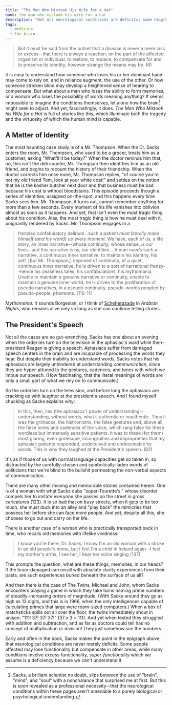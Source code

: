 ```yaml
---
title: "The Man Who Mistook His Wife for a Hat"
book: the-man-who-mistook-his-wife-for-a-hat
description: "Not all neurological conditions are deficits; some heighten their bearers' brain function in ways beyond our capacity to easily recognize."
tags:
  - medicine
  - the brain
---
```


> But it must be said from the outset that a disease is never a mere loss or excess--that there is always a reaction, on the part of the affected organism or individual, to restore, to replace, to compensate for and to preserve its identity, however strange the means may be. (6)

It is easy to understand how someone who loses his or her dominant hand may come to rely on, and in reliance augment, the use of the other. Or how someone stricken blind may develop a heightened sense of hearing to compensate. But what about a man who loses the ability to form memories, or a woman who loses the possibility of words meaning anything? It seems impossible to imagine the conditions themselves, let alone how the brain[^1] might seek to adjust. And yet, fascinatingly, it does. <cite>The Man Who Mistook his Wife for a Hat</cite> is full of stories like this, which illuminate both the tragedy and the virtuosity of which the human mind is capable.

## A Matter of Identity

The most haunting case study is of a Mr. Thompson. When the Dr. Sacks enters the room, Mr. Thompson, who used to be a grocer, treats him as a customer, asking "What'll it be today?" When the doctor reminds him that, no, this isn't the deli counter, Mr. Thompson then identifies him as an old friend, and begins to recount the history of their friendship. When the doctor corrects him once more, Mr. Thompson replies, "of course you're not my old friend Tom, look at your white coat!" and settles on the notion that he is the kosher butcher next door and that business must be bad because his coat is without bloodstains. This episode proceeds though a series of identities, assigned on-the-spot, and this happens every time Sacks sees him. Mr. Thompson, it turns out, cannot remember anything for more than a few seconds. Every moment of his life vanishes into oblivion almost as soon as it happens. And yet, that isn't even the most tragic thing about his condition. Alas, the most tragic thing is how he must deal with it, poignantly rendered by Sacks. Mr. Thompson engages in a

> frenzied confabulatory delirium...such a patient *must literally make himself (and his world) up every moment*. We have, each of us, a life story, an inner narrative--whose continuity, whose sense, *is* our lives...and this narrative *is* us, our identities... A man *needs* such a narrative, a continuous inner narrative, to maintain his identity, his self. [But Mr. Thompson,] deprived of continuity, of a quiet, continuous inner narrative, he is driven to a sort of narrational frenzy--hence his ceaseless tales, his confabulations, his mythomania. Unable to maintain a genuine narrative or continuity, unable to maintain a genuine inner world, he is driven to the proliferation of pseudo narratives, in a pseudo continuity, pseudo-worlds peopled by pseudo-people, phantoms. (110-11)

*Mythomania*. It sounds Borgesian, or I think of [Scheherazade](http://en.wikipedia.org/wiki/Scheherazade) in <cite>Arabian Nights</cite>, who remains alive only so long as she can continue telling stories.

## The President's Speech

Not all the cases are so gut-wrenching. Sacks has one about an evening when the orderlies turn on the television in the aphasiac's ward while then-president Reagan is giving a speech. Aphasiacs suffer from damaged speech centers in the brain and are incapable of processing the words they hear. But despite their inability to understand words, Sacks notes that his aphasiacs are largely unhindered at understanding *communication*, since they are hyper-attuned to the gestures, cadences, and tones with which we imbue our speech. (How fascinating, that the literal meanings of words are only a small part of what we rely on to communicate.)

So the orderlies turn on the television, and before long the aphasiacs are cracking up with laughter at the president's speech. And I found myself chucking as Sacks explains why:

> In this, then, lies (the aphasiacs') power of understanding--understanding, without words, what it authentic or inauthentic. Thus it was the grimaces, the histrionisms, the false gestures and, above all, the false tones and cadences of the voice, which rang false for these wordless but immensely sensitive patients. It was to these (for them) most glaring, even grotesque, incongruities and improprieties that my aphasiac patients responded, undeceived and undeceivable by words. This is why they laughed at the President's speech. (82)

It's as if those of us with normal language capacities get so taken in, so distracted by the carefully-chosen and symbolically-laden words of politicians that we're blind to the bullshit permeating the non-verbal aspects of communication.

There are many other moving and memorable stories contained herein. One is of a woman with what Sacks dubs "super-Tourette's," whose disorder compels her to imitate everyone she passes on the street in gross caricatures (123). It is so bad that on busy streets, when it gets to be too much, she must duck into an alley and "play back" the mimicries that possess her before she can face more people. And yet, despite all this, she chooses to go out and carry on her life.

There is another case of a woman who is practically transported back in time, who recalls old memories with lifelike vividness:

> I know you're there, Dr. Sacks, I know I'm an old woman with a stroke in an old people's home, but I feel I'm a child in Ireland again--I feel my mother's arms, I see her, I hear her voice singing (137)

This prompts the question, what are these things, memories, in our heads? If the brain-damaged can recall with absolute clarity experiences from their pasts, are such experiences buried beneath the surface of us all?

And then there is the case of The Twins, Michael and John, whom Sacks encounters playing a game in which they take turns naming prime numbers of steadily-increasing orders of magnitude. (With Sacks around they go as high as 13 digits, and this is in 1966, when the only intelligences capable of calculating primes that large were room-sized computers.) When a box of matchsticks spills out all over the floor, the twins immediately shout in unison: "111! 37! 37! 37!" (37 x 3 = 111). And yet when tested they struggled with addition and subtraction, and as far as doctors could tell has no concept of multiplication or division! They just somehow *see* the numbers.

Early and often in the book, Sacks makes the point in the epigraph above, that neurological conditions are never merely deficits. Some people affected may lose functionality but compensate in other areas, while many conditions involve excess functionality, *super-functionality* which we assume is a deficiency because we can't understand it.

[^1]: Sacks, a brilliant scientist no doubt, slips between the use of "brain", "mind", and "soul" with a nonchalance that surprised me at first. But this is soon revealed as a professional necessity--that the neurological conditions within these pages aren't amenable to a purely biological or psychological understanding.
